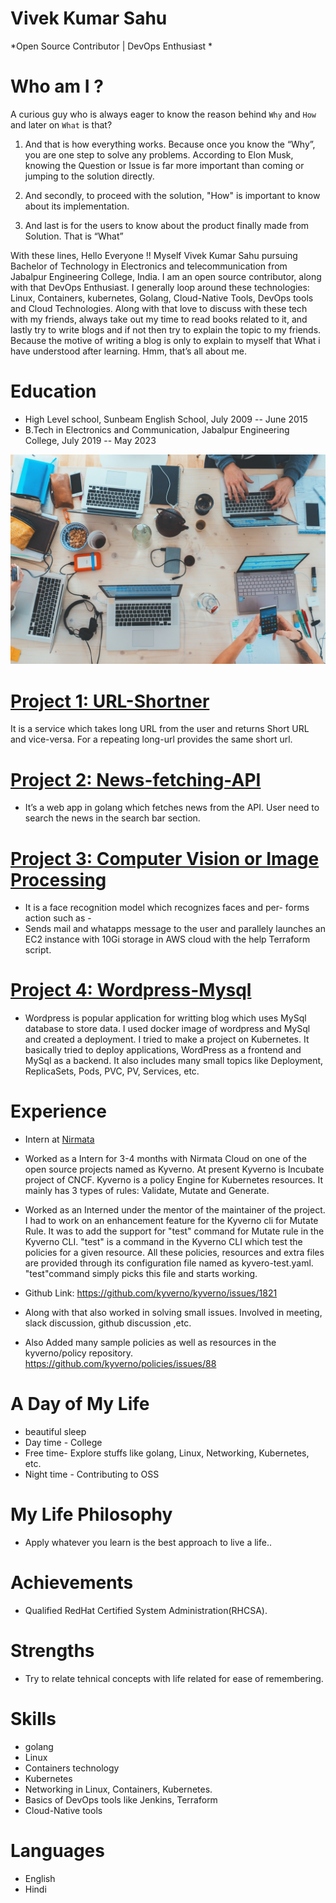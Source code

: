 # Vivek Kumar Sahu
*Open Source Contributor | DevOps Enthusiast *

# Who am I ?
A curious guy who is always eager to know the reason behind `Why` and `How` and later on `What` is that? 

1) And that is how everything works. Because once you know the “Why”, you are one step to solve any problems. According to Elon Musk, knowing the Question or Issue is far more important than coming or jumping to the solution directly. 

2) And secondly, to proceed with the solution, "How" is important to know about its  implementation. 

3) And last is for the users to know about the product finally made from Solution. That is “What”

With these lines, Hello Everyone !! Myself  Vivek Kumar Sahu pursuing Bachelor of Technology in Electronics and telecommunication from Jabalpur Engineering College, India. I am an open source contributor, along with that DevOps Enthusiast. I generally loop around these technologies: Linux, Containers, kubernetes, Golang, Cloud-Native Tools, DevOps tools and Cloud Technologies.  Along with that love to discuss with these tech with my friends, always take out my time to read books related to it, and lastly try to write blogs and if not then try to explain the topic to my friends. Because the motive of writing a blog is only to explain to myself that What i have understood after learning. Hmm, that’s all about me. 


# Education
* High Level school, Sunbeam English School, July 2009 -- June 2015
* B.Tech in Electronics and Communication, Jabalpur Engineering College, July 2019 -- May 2023

![alt text](marvin-meyer-SYTO3xs06fU-unsplash(2).jpg)
# [Project 1: URL-Shortner](https://github.com/viveksahu26/url_shortner)
It is a service which takes long URL from the user and returns Short URL and vice-versa. For a repeating long-url provides the same short url.

# [Project 2: News-fetching-API](https://github.com/viveksahu26/news-app)
* It’s a web app in golang which fetches news from the API. User need to search the news in the search bar section.

# [Project 3: Computer Vision or Image Processing](https://github.com/viveksahu26/Tasks_Summer_Internship_2021/tree/main/Task-6)
* It is a face recognition model which recognizes faces and per-
forms action such as - 
* Sends mail and whatapps message to the user and parallely launches an EC2 instance with 10Gi storage in AWS cloud with the help Terraform script.

# [Project 4: Wordpress-Mysql](https://github.com/viveksahu26/wordpress-mysql-deployment)
* Wordpress is popular application for writting blog which uses MySql database to store data. I used docker image of wordpress and MySql and created a deployment. I tried to make a project on Kubernetes. It basically tried to deploy applications, WordPress as a frontend and MySql as a backend. It also includes many small topics like Deployment, ReplicaSets, Pods, PVC, PV, Services, etc.

# Experience
* Intern at [Nirmata](https://nirmata.com/)
*  Worked as a Intern for 3-4 months with Nirmata Cloud on one of the open source projects named as Kyverno. At present Kyverno is Incubate project of CNCF. Kyverno is a policy Engine for Kubernetes resources. It mainly has 3 types of rules: Validate, Mutate and Generate. 

* Worked as an Interned under the mentor of the maintainer of the project. I had to work on an enhancement feature for the Kyverno cli  for Mutate Rule. It was to add the support for "test" command for Mutate rule in the Kyverno CLI. "test" is a command in the Kyverno CLI which test the policies for a given resource. All these policies, resources and extra files are provided through its configuration file named as kyvero-test.yaml. "test"command simply picks this file and starts working.

* Github Link: https://github.com/kyverno/kyverno/issues/1821
* Along with that also worked in solving small issues. Involved in meeting, slack discussion, github discussion ,etc. 
* Also Added many sample policies as well as resources in the kyverno/policy repository. https://github.com/kyverno/policies/issues/88



# A Day of My Life
* beautiful sleep
* Day time - College
* Free time- Explore stuffs like golang, Linux, Networking, Kubernetes, etc.
* Night time - Contributing to OSS

# My Life Philosophy
* Apply whatever you learn is the best approach to live a life..

# Achievements
* Qualified RedHat Certified System Administration(RHCSA).

# Strengths
* Try to relate tehnical concepts with life related for ease of remembering.

# Skills
* golang
* Linux
* Containers technology
* Kubernetes
* Networking in Linux, Containers, Kubernetes.
* Basics of DevOps tools like Jenkins, Terraform
* Cloud-Native tools

# Languages
* English
* Hindi 
